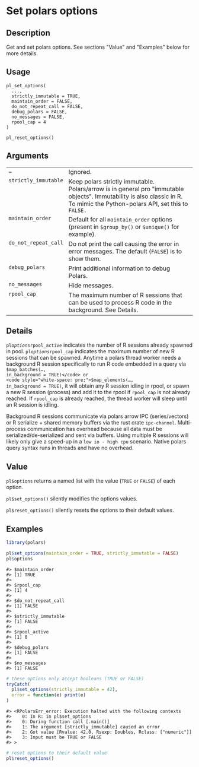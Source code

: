 
# Set polars options

## Description

Get and set polars options. See sections "Value" and "Examples" below
for more details.

## Usage

<pre><code class='language-R'>pl_set_options(
  ...,
  strictly_immutable = TRUE,
  maintain_order = FALSE,
  do_not_repeat_call = FALSE,
  debug_polars = FALSE,
  no_messages = FALSE,
  rpool_cap = 4
)

pl_reset_options()
</code></pre>

## Arguments

<table>
<tr>
<td style="white-space: nowrap; font-family: monospace; vertical-align: top">
<code id="pl_set_options_:_...">…</code>
</td>
<td>
Ignored.
</td>
</tr>
<tr>
<td style="white-space: nowrap; font-family: monospace; vertical-align: top">
<code id="pl_set_options_:_strictly_immutable">strictly_immutable</code>
</td>
<td>
Keep polars strictly immutable. Polars/arrow is in general pro
"immutable objects". Immutability is also classic in R. To mimic the
Python-polars API, set this to <code>FALSE.</code>
</td>
</tr>
<tr>
<td style="white-space: nowrap; font-family: monospace; vertical-align: top">
<code id="pl_set_options_:_maintain_order">maintain_order</code>
</td>
<td>
Default for all <code>maintain_order</code> options (present in
<code style="white-space: pre;">$group_by()</code> or
<code style="white-space: pre;">$unique()</code> for example).
</td>
</tr>
<tr>
<td style="white-space: nowrap; font-family: monospace; vertical-align: top">
<code id="pl_set_options_:_do_not_repeat_call">do_not_repeat_call</code>
</td>
<td>
Do not print the call causing the error in error messages. The default
(<code>FALSE</code>) is to show them.
</td>
</tr>
<tr>
<td style="white-space: nowrap; font-family: monospace; vertical-align: top">
<code id="pl_set_options_:_debug_polars">debug_polars</code>
</td>
<td>
Print additional information to debug Polars.
</td>
</tr>
<tr>
<td style="white-space: nowrap; font-family: monospace; vertical-align: top">
<code id="pl_set_options_:_no_messages">no_messages</code>
</td>
<td>
Hide messages.
</td>
</tr>
<tr>
<td style="white-space: nowrap; font-family: monospace; vertical-align: top">
<code id="pl_set_options_:_rpool_cap">rpool_cap</code>
</td>
<td>
The maximum number of R sessions that can be used to process R code in
the background. See Details.
</td>
</tr>
</table>

## Details

<code>pl$options$rpool_active</code> indicates the number of R sessions
already spawned in pool. <code>pl$options$rpool_cap</code> indicates the
maximum number of new R sessions that can be spawned. Anytime a polars
thread worker needs a background R session specifically to run R code
embedded in a query via <code style="white-space: pre;">$map_batches(…,
in_background = TRUE)</code> or
<code style="white-space: pre;">$map_elements(…, in_background =
TRUE)</code>, it will obtain any R session idling in rpool, or spawn a
new R session (process) and add it to the rpool if
<code>rpool_cap</code> is not already reached. If <code>rpool_cap</code>
is already reached, the thread worker will sleep until an R session is
idling.

Background R sessions communicate via polars arrow IPC (series/vectors)
or R serialize + shared memory buffers via the rust crate
<code>ipc-channel</code>. Multi-process communication has overhead
because all data must be serialized/de-serialized and sent via buffers.
Using multiple R sessions will likely only give a speed-up in a
<code style="white-space: pre;">low io - high cpu</code> scenario.
Native polars query syntax runs in threads and have no overhead.

## Value

<code>pl$options</code> returns a named list with the value
(<code>TRUE</code> or <code>FALSE</code>) of each option.

<code>pl$set_options()</code> silently modifies the options values.

<code>pl$reset_options()</code> silently resets the options to their
default values.

## Examples

``` r
library(polars)

pl$set_options(maintain_order = TRUE, strictly_immutable = FALSE)
pl$options
```

    #> $maintain_order
    #> [1] TRUE
    #> 
    #> $rpool_cap
    #> [1] 4
    #> 
    #> $do_not_repeat_call
    #> [1] FALSE
    #> 
    #> $strictly_immutable
    #> [1] FALSE
    #> 
    #> $rpool_active
    #> [1] 0
    #> 
    #> $debug_polars
    #> [1] FALSE
    #> 
    #> $no_messages
    #> [1] FALSE

``` r
# these options only accept booleans (TRUE or FALSE)
tryCatch(
  pl$set_options(strictly_immutable = 42),
  error = function(e) print(e)
)
```

    #> <RPolarsErr_error: Execution halted with the following contexts
    #>    0: In R: in pl$set_options
    #>    0: During function call [.main()]
    #>    1: The argument [strictly_immutable] caused an error
    #>    2: Got value [Rvalue: 42.0, Rsexp: Doubles, Rclass: ["numeric"]]
    #>    3: Input must be TRUE or FALSE
    #> >

``` r
# reset options to their default value
pl$reset_options()
```
